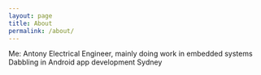 ```yaml
---
layout: page
title: About
permalink: /about/
---
```


Me:
Antony
Electrical Engineer, mainly doing work in embedded systems\
Dabbling in Android app development
Sydney
